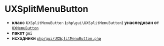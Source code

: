 # UXSplitMenuButton

- **класс** `UXSplitMenuButton` (`php\gui\UXSplitMenuButton`) **унаследован от** [`UXMenuButton`](api-docs/classes/php/gui/UXMenuButton.ru.md)
- **пакет** `gui`
- **исходники** [`php/gui/UXSplitMenuButton.php`](./src/main/resources/JPHP-INF/sdk/php/gui/UXSplitMenuButton.php)
